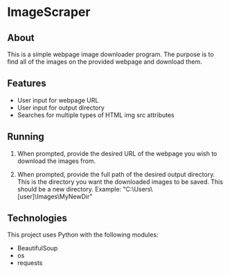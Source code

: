 # ImageScraper

## About

This is a simple webpage image downloader program.
The purpose is to find all of the images on the provided webpage
and download them.

## Features

* User input for webpage URL
* User input for output directory
* Searches for multiple types of HTML img src attributes


## Running

1. When prompted, provide the desired URL of the webpage you
wish to download the images from.

2. When prompted, provide the full path of the desired output
directory. This is the directory you want the downloaded images
to be saved.
This should be a new directory.
Example: "C:\Users\\[user]\Images\MyNewDir"

## Technologies
This project uses Python with the following modules:
* BeautifulSoup
* os
* requests
